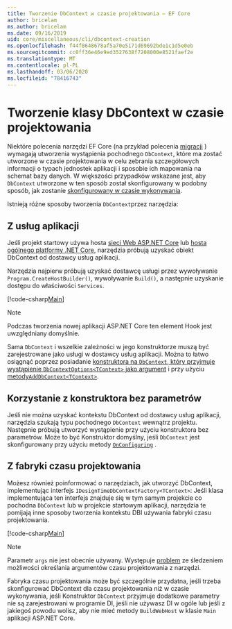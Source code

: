 ```yaml
---
title: Tworzenie DbContext w czasie projektowania — EF Core
author: bricelam
ms.author: bricelam
ms.date: 09/16/2019
uid: core/miscellaneous/cli/dbcontext-creation
ms.openlocfilehash: f44f0648678af5a70e5171d69692bde1c1d5e0eb
ms.sourcegitcommit: cc0ff36e46e9ed3527638f7208000e8521faef2e
ms.translationtype: MT
ms.contentlocale: pl-PL
ms.lasthandoff: 03/06/2020
ms.locfileid: "78416743"
---
```

# <a name="design-time-dbcontext-creation"></a>Tworzenie klasy DbContext w czasie projektowania

Niektóre polecenia narzędzi EF Core (na przykład polecenia [migracji][1] ) wymagają utworzenia wystąpienia pochodnego `DbContext`, które ma zostać utworzone w czasie projektowania w celu zebrania szczegółowych informacji o typach jednostek aplikacji i sposobie ich mapowania na schemat bazy danych. W większości przypadków wskazane jest, aby `DbContext` utworzone w ten sposób został skonfigurowany w podobny sposób, jak zostanie [skonfigurowany w czasie wykonywania][2].

Istnieją różne sposoby tworzenia `DbContext`przez narzędzia:

## <a name="from-application-services"></a>Z usług aplikacji

Jeśli projekt startowy używa hosta [sieci Web ASP.NET Core][3] lub [hosta ogólnego platformy .NET Core][4], narzędzia próbują uzyskać obiekt DbContext od dostawcy usług aplikacji.

Narzędzia najpierw próbują uzyskać dostawcę usługi przez wywoływanie `Program.CreateHostBuilder()`, wywoływanie `Build()`, a następnie uzyskanie dostępu do właściwości `Services`.

[!code-csharp[Main](../../../../samples/core/Miscellaneous/CommandLine/ApplicationService.cs)]

> [!NOTE]
> Podczas tworzenia nowej aplikacji ASP.NET Core ten element Hook jest uwzględniany domyślnie.

Sama `DbContext` i wszelkie zależności w jego konstruktorze muszą być zarejestrowane jako usługi w dostawcy usług aplikacji. Można to łatwo osiągnąć poprzez posiadanie [konstruktora na `DbContext`, który przyjmuje wystąpienie `DbContextOptions<TContext>` jako argument][5] i przy użyciu [metody`AddDbContext<TContext>`][6].

## <a name="using-a-constructor-with-no-parameters"></a>Korzystanie z konstruktora bez parametrów

Jeśli nie można uzyskać kontekstu DbContext od dostawcy usług aplikacji, narzędzia szukają typu pochodnego `DbContext` wewnątrz projektu. Następnie próbują utworzyć wystąpienie przy użyciu konstruktora bez parametrów. Może to być Konstruktor domyślny, jeśli `DbContext` jest skonfigurowany przy użyciu metody [`OnConfiguring`][7] .

## <a name="from-a-design-time-factory"></a>Z fabryki czasu projektowania

Możesz również poinformować o narzędziach, jak utworzyć DbContext, implementując interfejs `IDesignTimeDbContextFactory<TContext>`: Jeśli klasa implementująca ten interfejs znajduje się w tym samym projekcie co pochodna `DbContext` lub w projekcie startowym aplikacji, narzędzia te pomijają inne sposoby tworzenia kontekstu DBI używania fabryki czasu projektowania.

[!code-csharp[Main](../../../../samples/core/Miscellaneous/CommandLine/BloggingContextFactory.cs)]

> [!NOTE]
> Parametr `args` nie jest obecnie używany. Występuje [problem][8] ze śledzeniem możliwości określania argumentów czasu projektowania z narzędzi.

Fabryka czasu projektowania może być szczególnie przydatna, jeśli trzeba skonfigurować DbContext dla czasu projektowania niż w czasie wykonywania, jeśli Konstruktor `DbContext` przyjmuje dodatkowe parametry nie są zarejestrowani w programie DI, jeśli nie używasz DI w ogóle lub jeśli z jakiegoś powodu wolisz, aby nie mieć metody `BuildWebHost` w klasie `Main` aplikacji ASP.NET Core.

  [1]: xref:core/managing-schemas/migrations/index
  [2]: xref:core/miscellaneous/configuring-dbcontext
  [3]: /aspnet/core/fundamentals/host/web-host
  [4]: /aspnet/core/fundamentals/host/generic-host
  [5]: xref:core/miscellaneous/configuring-dbcontext#constructor-argument
  [6]: xref:core/miscellaneous/configuring-dbcontext#using-dbcontext-with-dependency-injection
  [7]: xref:core/miscellaneous/configuring-dbcontext#onconfiguring
  [8]: https://github.com/aspnet/EntityFrameworkCore/issues/8332
